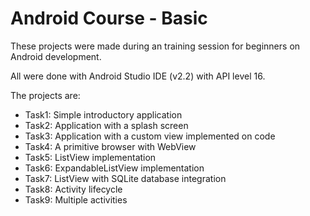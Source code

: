 # Android Course - Basic

These projects were made during an training session for beginners 
on Android development. 

All were done with Android Studio IDE (v2.2) with API level 16.

The projects are:

-   Task1: Simple introductory application
-   Task2: Application with a splash screen
-   Task3: Application with a custom view implemented on code
-   Task4: A primitive browser with WebView
-   Task5: ListView implementation
-   Task6: ExpandableListView implementation
-   Task7: ListView with SQLite database integration
-   Task8: Activity lifecycle
-   Task9: Multiple activities
